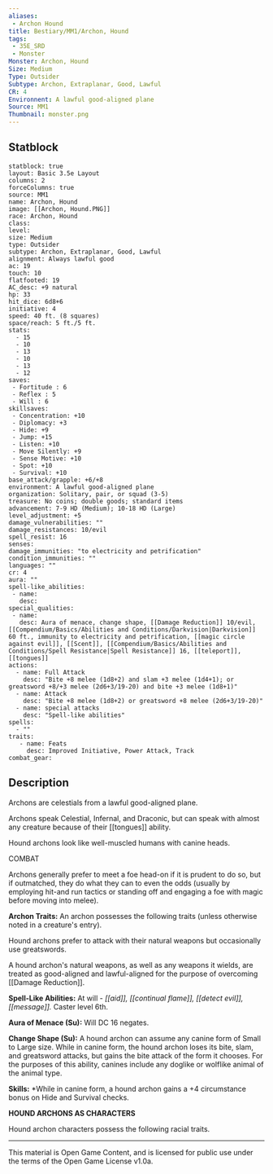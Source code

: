 ```yaml
---
aliases:
 - Archon Hound
title: Bestiary/MM1/Archon, Hound
tags: 
 - 35E_SRD
 - Monster
Monster: Archon, Hound
Size: Medium
Type: Outsider
Subtype: Archon, Extraplanar, Good, Lawful
CR: 4
Environnent: A lawful good-aligned plane
Source: MM1
Thumbnail: monster.png
---
```


## Statblock

```statblock
statblock: true
layout: Basic 3.5e Layout
columns: 2
forceColumns: true
source: MM1 
name: Archon, Hound
image: [[Archon, Hound.PNG]]
race: Archon, Hound
class: 
level: 
size: Medium
type: Outsider
subtype: Archon, Extraplanar, Good, Lawful
alignment: Always lawful good
ac: 19
touch: 10
flatfooted: 19
AC_desc: +9 natural
hp: 33
hit_dice: 6d8+6
initiative: 4
speed: 40 ft. (8 squares)
space/reach: 5 ft./5 ft.
stats:
  - 15
  - 10
  - 13
  - 10
  - 13
  - 12
saves:
 - Fortitude : 6
 - Reflex : 5
 - Will : 6
skillsaves:
 - Concentration: +10
 - Diplomacy: +3
 - Hide: +9
 - Jump: +15
 - Listen: +10
 - Move Silently: +9
 - Sense Motive: +10
 - Spot: +10
 - Survival: +10
base_attack/grapple: +6/+8
environment: A lawful good-aligned plane
organization: Solitary, pair, or squad (3-5)
treasure: No coins; double goods; standard items
advancement: 7-9 HD (Medium); 10-18 HD (Large)
level_adjustment: +5
damage_vulnerabilities: ""
damage_resistances: 10/evil
spell_resist: 16
senses: 
damage_immunities: "to electricity and petrification"
condition_immunities: ""
languages: ""
cr: 4
aura: ""
spell-like_abilities:
 - name: 
   desc: 
special_qualities:
 - name:
   desc: Aura of menace, change shape, [[Damage Reduction]] 10/evil, [[Compendium/Basics/Abilities and Conditions/Darkvision|Darkvision]] 60 ft., immunity to electricity and petrification, [[magic circle against evil]], [[Scent]], [[Compendium/Basics/Abilities and Conditions/Spell Resistance|Spell Resistance]] 16, [[teleport]], [[tongues]]
actions:
  - name: Full Attack
    desc: "Bite +8 melee (1d8+2) and slam +3 melee (1d4+1); or greatsword +8/+3 melee (2d6+3/19-20) and bite +3 melee (1d8+1)"
  - name: Attack
    desc: "Bite +8 melee (1d8+2) or greatsword +8 melee (2d6+3/19-20)"
  - name: special attacks
    desc: "Spell-like abilities"
spells:
  - ""
traits:
   - name: Feats
     desc: Improved Initiative, Power Attack, Track
combat_gear:  
```

## Description



Archons are celestials from a lawful good-aligned plane.

Archons speak Celestial, Infernal, and Draconic, but can speak with almost any creature because of their [[tongues]] ability.

Hound archons look like well-muscled humans with canine heads.

COMBAT

Archons generally prefer to meet a foe head-on if it is prudent to do so, but if outmatched, they do what they can to even the odds (usually by employing hit-and run tactics or standing off and engaging a foe with magic before moving into melee).


**Archon Traits:** An archon possesses the following traits (unless otherwise noted in a creature's entry).

Hound archons prefer to attack with their natural weapons but occasionally use greatswords.

A hound archon's natural weapons, as well as any weapons it wields, are treated as good-aligned and lawful-aligned for the purpose of overcoming [[Damage Reduction]].


**Spell-Like Abilities:** At will - *[[aid]], [[continual flame]], [[detect evil]], [[message]].* Caster level 6th.


**Aura of Menace (Su):** Will DC 16 negates.


**Change Shape (Su):** A hound archon can assume any canine form of Small to Large size. While in canine form, the hound archon loses its bite, slam, and greatsword attacks, but gains the bite attack of the form it chooses. For the purposes of this ability, canines include any doglike or wolflike animal of the animal type.


**Skills:** *While in canine form, a hound archon gains a +4 circumstance bonus on Hide and Survival checks.


**HOUND ARCHONS AS CHARACTERS**


Hound archon characters possess the following racial traits.

---

This material is Open Game Content, and is licensed for public use under the terms of the Open Game License v1.0a.
